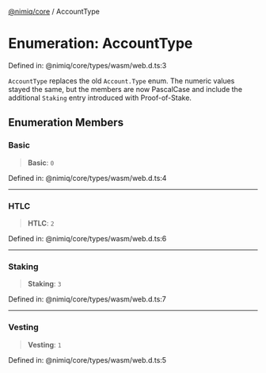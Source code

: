 [@nimiq/core](../globals.md) / AccountType

# Enumeration: AccountType

Defined in: @nimiq/core/types/wasm/web.d.ts:3

`AccountType` replaces the old `Account.Type` enum. The numeric values stayed
the same, but the members are now PascalCase and include the additional
`Staking` entry introduced with Proof-of-Stake.

## Enumeration Members

### Basic

> **Basic**: `0`

Defined in: @nimiq/core/types/wasm/web.d.ts:4

***

### HTLC

> **HTLC**: `2`

Defined in: @nimiq/core/types/wasm/web.d.ts:6

***

### Staking

> **Staking**: `3`

Defined in: @nimiq/core/types/wasm/web.d.ts:7

***

### Vesting

> **Vesting**: `1`

Defined in: @nimiq/core/types/wasm/web.d.ts:5
